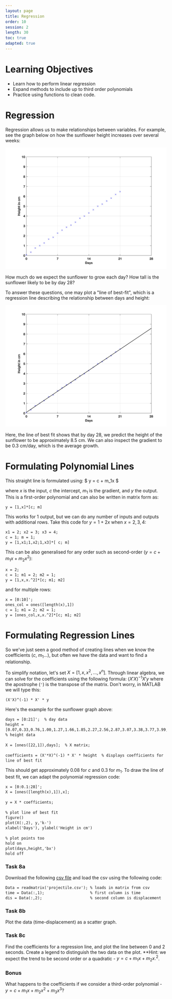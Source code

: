 ```yaml
---
layout: page
title: Regression
order: 10
session: 2
length: 30
toc: true
adapted: true
---
```


# Learning Objectives
- Learn how to perform linear regression
- Expand methods to include up to third order polynomials
- Practice using functions to clean code.

# Regression
Regression allows us to make relationships between variables. For example, see the graph below on how the sunflower height increases over several weeks:

![sunflower](../fig/sunflower.jpg)

How much do we expect the sunflower to grow each day? How tall is the sunflower likely to be by day 28?

To answer these questions, one may plot a "line of best-fit", which is a regression line describing the relationship between days and height:

![sunflower2](../fig/sunflower2.jpg)

Here, the line of best fit shows that by day 28, we predict the height of the sunflower to be approximately 8.5 cm. We can also inspect the gradient to be 0.3 cm/day, which is the average growth.

# Formulating Polynomial Lines
This straight line is formulated using:
$ y = c + m_1x $

where $x$ is the input, $c$ the intercept, $m_1$ is the gradient, and $y$ the output. This is a first-order polynomial and can also be written in matrix form as:

```
y = [1,x]*[c; m]
```
This works for 1 output, but we can do any number of inputs and outputs with additional rows. Take this code for $y = 1 + 2x$ when $x = 2,3,4$:
```
x1 = 2; x2 = 3; x3 = 4;
c = 1; m = 1; 
y = [1,x1;1,x2;1,x3]*[ c; m]
```
This can be also generalised for any order such as second-order ($y = c + m_1 x + m_2 x^2$):
```
x = 2;
c = 1; m1 = 2; m2 = 1;
y = [1,x,x.^2]*[c; m1; m2]
```
and for multiple rows:
```
x = [0:10]';
ones_col = ones([length(x),1])
c = 1; m1 = 2; m2 = 1;
y = [ones_col,x,x.^2]*[c; m1; m2]
```

# Formulating Regression Lines
So we've just seen a good method of creating lines when we know the coefficients ($c$, $m_1$...), but often we have the data and want to find a relationship.

To simplify notation, let's set $X = [1, x, x^2, ..., x^n]$. Through linear algebra, we can solve for the coefficients using the following formula:
$(X'X)^{-1} X' y$ where the apostrophe (`'`) is the transpose of the matrix. Don't worry, in MATLAB we will type this:
```
(X'X)^(-1) * X' * y
```
Here's the example for the sunflower graph above:
```
days = [0:21]';  % day data
height = [0.07,0.33,0.76,1.00,1.27,1.66,1.85,2.27,2.56,2.87,3.07,3.38,3.77,3.99,4.31,4.64,4.99,5.21,5.53,5.81,6.19,6.4700]'; % height data

X = [ones([22,1]),days];  % X matrix;

coefficients = (X'*X)^(-1) * X' * height  % displays coefficients for line of best fit 
```
This should get approximately 0.08 for $c$ and 0.3 for $m_1$. To draw the line of best fit, we can adapt the polynomial regression code:
```
x = [0:0.1:28]';
X = [ones([length(x),1]),x];

y = X * coefficients;

% plot line of best fit
figure()
plot(X(:,2), y,'k-')
xlabel('Days'), ylabel('Height in cm')

% plot points too
hold on
plot(days,height,'bx')
hold off
```

### Task 8a
Download the following [csv file][1] and load the csv using the following code:
```
Data = readmatrix('projectile.csv'); % loads in matrix from csv
time = Data(:,1);                    % first column is time
dis = Data(:,2);                     % second column is displacement
```

### Task 8b
Plot the data (time-displacement) as a scatter graph. 

### Task 8c
Find the coefficients for a regression line, and plot the line between 0 and 2 seconds. Create a legend to distinguish the two data on the plot. **Hint: we expect the trend to be second order or a quadratic - $y = c + m_1 x + m_2 x.^2$.

### Bonus
What happens to the coefficients if we consider a third-order polynomial - $y = c + m_1 x + m_2 x^2 + m_3 x^3$?

[1]:../downloads/projectile.csv
